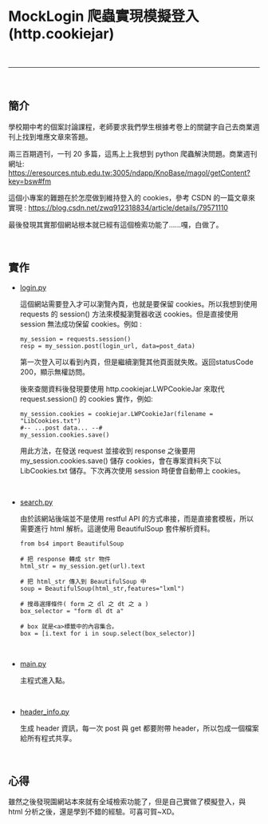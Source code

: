 # MockLogin 爬蟲實現模擬登入(http.cookiejar)

<br>

----------------------------

<br>

## 簡介

學校期中考的個案討論課程，老師要求我們學生根據考卷上的關鍵字自己去商業週刊上找到堆應文章來答題。

兩三百期週刊，一刊 20 多篇，這馬上上我想到 python 爬蟲解決問題。商業週刊網址: https://eresources.ntub.edu.tw:3005/ndapp/KnoBase/magol/getContent?key=bsw#fm

這個小專案的難題在於怎麼做到維持登入的 cookies，參考 CSDN 的一篇文章來實現 : https://blog.csdn.net/zwq912318834/article/details/79571110

最後發現其實那個網站根本就已經有這個檢索功能了......嘎，白做了。

<br>

## 實作

*   [login.py](./login.py)

    這個網站需要登入才可以瀏覽內頁，也就是要保留 cookies。所以我想到使用 requests 的 session() 方法來模擬瀏覽器收送 cookies。但是直接使用 session 無法成功保留 cookies。例如 :

        my_session = requests.session()
        resp = my_session.post(login_url, data=post_data)
    
    第一次登入可以看到內頁，但是繼續瀏覽其他頁面就失敗。返回statusCode 200，顯示無權訪問。

    後來查閱資料後發現要使用 http.cookiejar.LWPCookieJar 來取代 request.session() 的 cookies 實作，例如:

        my_session.cookies = cookiejar.LWPCookieJar(filename = "LibCookies.txt")
        #-- ...post data... --#
        my_session.cookies.save()

    用此方法，在發送 request 並接收到 response 之後要用 my_session.cookies.save() 儲存 cookies，會在專案資料夾下以 LibCookies.txt 儲存。下次再次使用 session 時便會自動帶上 cookies。

<br>

*   [search.py](./search.py)

    由於該網站後端並不是使用 restful API 的方式串接，而是直接套模板，所以需要進行 html 解析。這邊使用 BeautifulSoup 套件解析資料。

        from bs4 import BeautifulSoup

        # 把 response 轉成 str 物件
        html_str = my_session.get(url).text

        # 把 html_str 傳入到 BeautifulSoup 中
        soup = BeautifulSoup(html_str,features="lxml")

        # 搜尋選擇條件( form 之 dl 之 dt 之 a )
        box_selector = "form dl dt a"

        # box 就是<a>標籤中的內容集合。 
        box = [i.text for i in soup.select(box_selector)]

<br>     

* [main.py](./main.py)

    主程式進入點。

<br>

* [header_info.py](./header_info.py)

    生成 header 資訊，每一次 post 與 get 都要附帶 header，所以包成一個檔案給所有程式共享。


<br>

## 心得

雖然之後發現園網站本來就有全域檢索功能了，但是自己實做了模擬登入，與 html 分析之後，還是學到不錯的經驗。可喜可賀~XD。